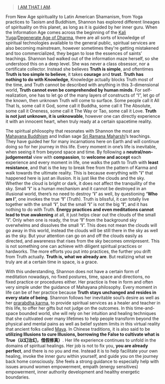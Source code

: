 >[I AM THAT I AM](https://en.wikipedia.org/wiki/I_Am_that_I_Am).

From New Age spirituality to Latin American Shamanism, from Yoga practices to Taoism and Buddhism, Shannon has explored different lineages of spirituality on this planet, as long as it is guided by her inner guru. When the Information Age comes across the beginning of the [Kali Yuga](https://en.wikipedia.org/wiki/Kali_Yuga)/[Degenerate Age of Dharma](https://en.wikipedia.org/wiki/Three_Ages_of_Buddhism), there are all sorts of knowledge of spiritual technologies available to the general public, spiritual services are also becoming mainstream, however sometimes they're getting mistakened and too commercialized, they began to lose the essences of saints’ teachings. Shannon had walked out of the information maze herself, so she understood this on a deep level.  She was never a class obsessor, nor a certificate collector. Instead she believes **Truth is simple**, and oftentimes **Truth is too simple to believe**, it takes **courage** and **trust**. **Truth has nothing to do with Knowledge**, Knowledge actually blocks Truth most of the time, and Truth cannot be described with anything in this 3-dimensional world, **Truth cannot even be comprehended by human minds**. For self-realization, one has to let go of the many layers of constructs of “I”, let go of the known, then unknown Truth will come to surface. Some people call it All That Is, some call it God, some call it Buddha, some call it The Absolute, some call it Oneness, some call it The Way or Tao, some call it Love. **Truth is not just unknown, it is unknowable**, however one can directly experience it with an innocent heart, when truly ready at a certain spacetime reality.


The spiritual philosophy that resonates with Shannon the most are [Mahayana Buddhism](https://en.wikipedia.org/wiki/Mahayana) and Indian sage [Sri Ramana Maharshi](https://en.wikipedia.org/wiki/Ramana_Maharshi)’s teachings. They have guided her for many incarnations here on Earth and will continue doing so for her journey in this life. Every moment in one’s life is inevitable, when seeing it from beyond space and time. By following a **neutral/non-judgemental** view with **compassion**, to **welcome and accept** each experience and every moment in life, one walks the path to Truth with **least resistance**, and that is the key to break free from the pattern of Karma and walk towards the ultimate reality. This is because everything with "**i**" that happened here is just an illusion. It is just like the clouds and the sky. Whether the cloud is bright or dark, it does not affect the tranquility of the sky. Small “**i**” is a human mechanism and it cannot be destroyed in an illusional world, there’s no need to destroy “**i**” as well, by questioning “**Who am I**”, one invokes the true “**I**” (Truth). Truth is blissful, it can totally live together with the small “**i**”, but the small “**i**” is not the big “**I**”, and it has nothing to do with Truth. **Energy practices and even meditations cannot lead to true awakening** at all, it just helps clear out the clouds of the small “**i**”. Only when one is ready, the true “**I**” from the background sky overwhelms and dissolves the small “**i**”. This does not mean the clouds will go away in this world, instead the clouds will be still there in the sky as well as the sky. But your attention can go on and off the clouds easily as directed, and awareness that rises from the sky becomes omnipresent. This is not something one can achieve with diligent spiritual practices or hardworks. The more efforts you put into practices, the further you drift from Truth actually. **Truth is, what we already are**. But realizing what we truly are at a certain time in space, is a grace.


With this understanding, Shannon does not have a certain form of meditation nowadays, no fixed postures, time, space and directions, no fixed practice or procedures either. Her practice is free in form and often very simple under the guidance of Mahayana philosophy. Every moment in life can be of her practice because **Truth stays unchanged and resides in every state of being**. Shannon follows her inevitable soul’s desire as well as her [prarabdha karma](https://en.wikipedia.org/wiki/Prarabdha_karma), to provide spiritual services as a healer and teacher in this life, to offer her gifts but not judge on the outcomes. In this time-and-space bounded world, she will rely on her intuition and healing techniques that she cultivated over many lifetimes to help people transform beyond the physical and mental pains as well as belief system limits in this virtual reality that ancient folks called [Maya](https://en.wikipedia.org/wiki/Maya_(religion)). In Chinese traditions, it is also said to be **utilizing Illusions to cure Illusions, borrowing the False to cultivate what is True（以幻治幻，借假修真）**. Her life experience continues to unfold in the domains of spiritual healings. Her job is not to fix you, **you are already perfect**, and there is no you and me. Instead it is to help facilitate your own healing, invoke the inner guru within yourself, and guide you on the journey back home consciously. She feels a strong guidance to especially help with issues around women empowerment, empath (energy sensitives) empowerment, inner authority development and healthy energetic boundaries.
